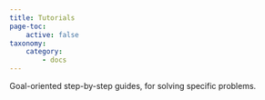 ```yaml
---
title: Tutorials
page-toc:
    active: false
taxonomy:
    category:
        - docs
---
```


Goal-oriented step-by-step guides, for solving specific problems.
